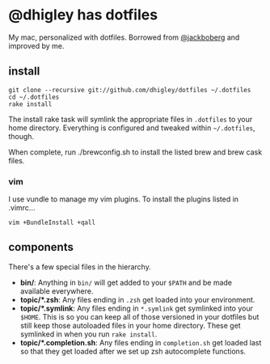 # @dhigley has dotfiles

My mac, personalized with dotfiles.
Borrowed from [@jackboberg][boberg] and improved by me.

## install

    git clone --recursive git://github.com/dhigley/dotfiles ~/.dotfiles
    cd ~/.dotfiles
    rake install

The install rake task will symlink the appropriate files in `.dotfiles` to your
home directory. Everything is configured and tweaked within `~/.dotfiles`,
though.

When complete, run ./brewconfig.sh to install the listed brew and brew cask files.

### vim

I use vundle to manage my vim plugins. To install the plugins listed in .vimrc...

    vim +BundleInstall +qall

## components

There's a few special files in the hierarchy.

- **bin/**: Anything in `bin/` will get added to your `$PATH` and be made
  available everywhere.
- **topic/\*.zsh**: Any files ending in `.zsh` get loaded into your
  environment.
- **topic/\*.symlink**: Any files ending in `*.symlink` get symlinked into
  your `$HOME`. This is so you can keep all of those versioned in your dotfiles
  but still keep those autoloaded files in your home directory. These get
  symlinked in when you run `rake install`.
- **topic/\*.completion.sh**: Any files ending in `completion.sh` get loaded
  last so that they get loaded after we set up zsh autocomplete functions.

[boberg]: https://github.com/jackboberg/dotfiles
